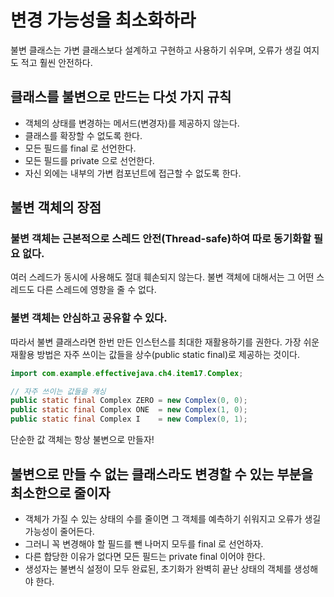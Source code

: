 # 변경 가능성을 최소화하라

불변 클래스는 가변 클래스보다 설계하고 구현하고 사용하기 쉬우며, 오류가 생길 여지도 적고 훨씬 안전하다.

## 클래스를 불변으로 만드는 다섯 가지 규칙
* 객체의 상태를 변경하는 메서드(변경자)를 제공하지 않는다.
* 클래스를 확장할 수 없도록 한다.
* 모든 필드를 final 로 선언한다.
* 모든 필드를 private 으로 선언한다.
* 자신 외에는 내부의 가변 컴포넌트에 접근할 수 없도록 한다.

## 불변 객체의 장점
### 불변 객체는 근본적으로 스레드 안전(Thread-safe)하여 따로 동기화할 필요 없다.
여러 스레드가 동시에 사용해도 절대 훼손되지 않는다. 불변 객체에 대해서는 그 어떤 스레드도 다른 스레드에 영향을 줄 수 없다.

### 불변 객체는 안심하고 공유할 수 있다.
따라서 불변 클래스라면 한번 만든 인스턴스를 최대한 재활용하기를 권한다.
가장 쉬운 재활용 방법은 자주 쓰이는 값들을 상수(public static final)로 제공하는 것이다.

```java
import com.example.effectivejava.ch4.item17.Complex;

// 자주 쓰이는 값들을 캐싱
public static final Complex ZERO = new Complex(0, 0);
public static final Complex ONE  = new Complex(1, 0);
public static final Complex I    = new Complex(0, 1);
```
단순한 값 객체는 항상 불변으로 만들자!

## 불변으로 만들 수 없는 클래스라도 변경할 수 있는 부분을 최소한으로 줄이자
* 객체가 가질 수 있는 상태의 수를 줄이면 그 객체를 예측하기 쉬워지고 오류가 생길 가능성이 줄어든다.
* 그러니 꼭 변경해야 할 필드를 뺀 나머지 모두를 final 로 선언하자.
* 다른 합당한 이유가 없다면 모든 필드는 private final 이어야 한다.
* 생성자는 불변식 설정이 모두 완료된, 초기화가 완벽히 끝난 상태의 객체를 생성해야 한다.